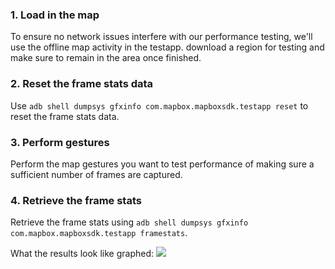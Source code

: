 ### 1. Load in the map
To ensure no network issues interfere with our performance testing, we'll use the offline map activity in the testapp. download a region for testing and make sure to remain in the area once finished.

### 2. Reset the frame stats data
Use `adb shell dumpsys gfxinfo com.mapbox.mapboxsdk.testapp reset` to reset the frame stats data.

### 3. Perform gestures
Perform the map gestures you want to test performance of making sure a sufficient number of frames are captured.

### 4. Retrieve the frame stats
Retrieve the frame stats using `adb shell dumpsys gfxinfo com.mapbox.mapboxsdk.testapp framestats`.

What the results look like graphed:
![](https://cloud.githubusercontent.com/assets/1081815/14079823/50aa7fea-f509-11e5-9290-6490b1143478.png)
